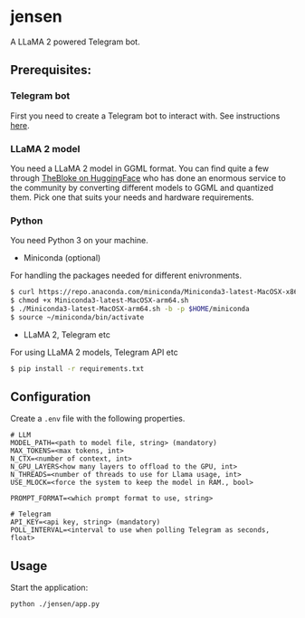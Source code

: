 # jensen

A LLaMA 2 powered Telegram bot.

## Prerequisites:

### Telegram bot

First you need to create a Telegram bot to interact with. See instructions [here](https://core.telegram.org/bots).

### LLaMA 2 model

You need a LLaMA 2 model in GGML format. You can find quite a few through [TheBloke on HuggingFace](https://huggingface.co/TheBloke)
who has done an enormous service to the community by converting different models to GGML and quantized them. Pick one that suits your
needs and hardware requirements.

### Python

You need Python 3 on your machine.

- Miniconda (optional)

For handling the packages needed for different enivronments.

```bash
$ curl https://repo.anaconda.com/miniconda/Miniconda3-latest-MacOSX-x86_64.sh -o Miniconda3-latest-MacOSX-arm64.sh
$ chmod +x Miniconda3-latest-MacOSX-arm64.sh
$ ./Miniconda3-latest-MacOSX-arm64.sh -b -p $HOME/miniconda
$ source ~/miniconda/bin/activate
```

- LLaMA 2, Telegram etc

For using LLaMA 2 models, Telegram API etc

```bash
$ pip install -r requirements.txt
```

## Configuration

Create a `.env` file with the following properties.

```
# LLM
MODEL_PATH=<path to model file, string> (mandatory)
MAX_TOKENS=<max tokens, int>
N_CTX=<number of context, int>
N_GPU_LAYERS<how many layers to offload to the GPU, int>
N_THREADS=<number of threads to use for Llama usage, int>
USE_MLOCK=<force the system to keep the model in RAM., bool>

PROMPT_FORMAT=<which prompt format to use, string>

# Telegram
API_KEY=<api key, string> (mandatory)
POLL_INTERVAL=<interval to use when polling Telegram as seconds, float>
```

## Usage

Start the application:

```bash
python ./jensen/app.py
```
